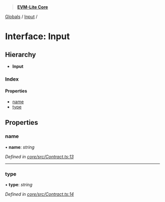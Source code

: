 > **[EVM-Lite Core](../README.md)**

[Globals](../globals.md) / [Input](input.md) /

# Interface: Input

## Hierarchy

* **Input**

### Index

#### Properties

* [name](input.md#name)
* [type](input.md#type)

## Properties

###  name

• **name**: *string*

*Defined in [core/src/Contract.ts:13](https://github.com/mosaicnetworks/evm-lite-js/blob/578e9b5/packages/core/src/Contract.ts#L13)*

___

###  type

• **type**: *string*

*Defined in [core/src/Contract.ts:14](https://github.com/mosaicnetworks/evm-lite-js/blob/578e9b5/packages/core/src/Contract.ts#L14)*
